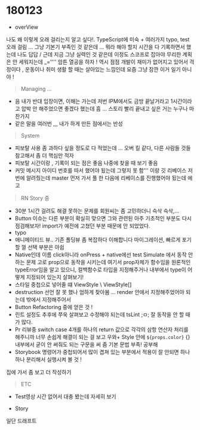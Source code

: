 # 180123

* overView

 나도 왜 이렇게 오래 걸리는지 알고 싶다!. 
 TypeScript에 미숙 + 여러가지 typo, test 오래 걸림 ... 
 그냥 기본기 부족인 것 같은데 ... 
 뭐라 해야 할지  시간을 다 기록하면서 했는데 나도 답답 / 근데 지금 그냥 실력인 것 같은데 이정도 스코프로 잡아야 무리한 계획은 안 세워지는데 _='''' 암튼 열공을 하자 ! 
 역시 점점 개발이 재미가 없어지고 있어서 걱정이다 , 
 운동이나 취미 생활 할 때는 살아있는 느낌인데 요즘 그냥  잠깐 이거 일기 아니야 !

> Managing ...

* 음 내가 반대 입장이면, 이해는 가는데 저번 IPM에서도 금방 끝날거라고 1시간이라고 압박 안 해주었으면 좋겠다 했는데 흠 ... 스토리 빨리 끝내고 싶은 거는 누구나 마찬가지
* 같은 말을 여러번 ,,, 내가 하게 만든 점에서는 반성

> System 

* 피보탈 사용 좀 과하다 싶을 정도로 다 적었는데 ... 오버 킬 같다, 다른 사람들 것들 참고해서 좀 더 핵심만 적자
* 피보탈 시간이랑 , 기록이 되는 점은 좋음 나중에 찾을 때 보기 좋음 
* 커밋 메시지 아이디 번호를 따서 했어야 됬는데 그렇지 못 함''' 이랑 깃 리베이스 저번에 알려줬는데 master 먼저 가서 풀 한 다음에 리베이스를 진행했어야 됬는데 에고

> RN Story 중 

*  30분 1시간 걸려도 해결 못하는 문제를 회원씨는 좀 고민하더니 슥삭 슥삭,... 
* Button 이슈는 다른 부분이 확실히 맞으면 그와 관련된 아주 기초적인 부분도 다시 점검해보자! import가 예전에 고쳤던 부분 때문에 안 되었었다. 
* typo 
* 애니메이티드 뷰.. 기존 폴딩뷰 좀 복잡하다 이해합니다 마이그레이션, 빠르게 포기할 껄 선택 부분은 아쉽
* Native인데 이름 click아니라 onPress +  native에선 test Simulate 에서 동작 안 하는 문제 고로 prop으로 동작을 시키는데 여기서 prop자체가 함수임을 원론적인 typeError임을 알고 있으니, 컬백함수로 타입을 지정해주거나 내부에서 type이 어떻게 지정되어 있는지 살펴보기!   
* 스타일 중첩으로 넣어줄 떄 ViewStyle \ ViewStyle[]
* destruction 선언 잘 못 했나 엄하게 찾아봄 ... render 안에서 지정해주었어야 되는데 밖에서 지정해주어서
* Button Refactoring 중에 얻은 것 !
* 린트 설정도 추후에 쭈욱 살펴보고 수정해야 되는데 tsLint ;ㅁ; 잘 동작을 안 할 때가 많다.
* Pr 리뷰중 switch case 4개를 하나의 return 값으로 각각의 삼항 연산자 처리를 해주니까 너무 손쉽게 해결이 되는 걸 보고 우와+ Style 안에 `${props.color}` {} 내부에서 굳이 안 써줘도 되는 구문을 써 줌 기본 문법 부족! 공부해
* Storybook 명령어가 중첩되어서 많이 겹쳐 있는 부분에서 적용이 잘 안되면 하나 하나 분리해서 실행시켜 볼 것 ! 


집에 가서 좀 보고 더 작성하기 


> ETC

* Test영상 시간 없어서 대충 봤는데 자세히 보기 

* Story

일단 드래프트

